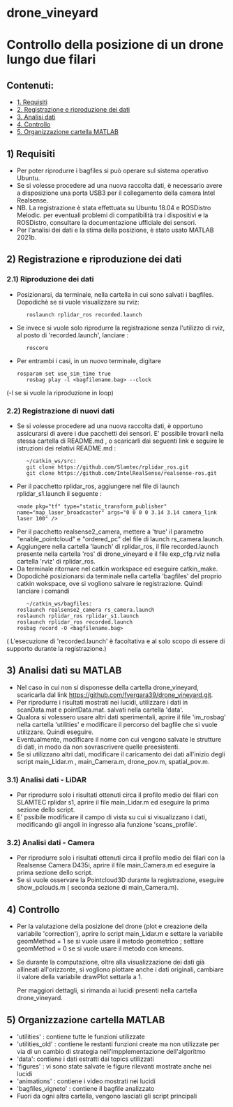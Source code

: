# drone_vineyard
# Controllo della posizione di un drone lungo due filari 

## Contenuti:
* [1. Requisiti](#1-requisiti)
* [2. Registrazione e riproduzione dei dati](#2-registrazione-e-riproduzione-dei-dati)
* [3. Analisi dati](#3-analisi-dati)
* [4. Controllo](#4-controllo)
* [5. Organizzazione cartella MATLAB](#5-organizzazione-cartella-matlab)

## 1) Requisiti
- Per poter riprodurre i bagfiles si può operare sul sistema operativo Ubuntu. 
- Se si volesse procedere ad una nuova raccolta dati, è necessario avere a disposizione una porta USB3 per il collegamento della camera Intel Realsense.
- NB. La registrazione è stata effettuata su Ubuntu 18.04 e ROSDistro Melodic. per eventuali problemi di compatibilità tra i dispositivi e la ROSDistro, consultare la documentazione ufficiale dei sensori.
- Per l'analisi dei dati e la stima della posizione, è stato usato MATLAB 2021b.

## 2) Registrazione e riproduzione dei dati
### 2.1) Riproduzione dei dati
- Posizionarsi, da terminale, nella cartella in cui sono salvati i bagfiles. Dopodichè se si vuole visualizzare su rviz:
     ```
        roslaunch rplidar_ros recorded.launch
     ```
- Se invece si vuole solo riprodurre la registrazione senza l'utilizzo di rviz, al posto di 'recorded.launch', lanciare  :
     ```
        roscore 
     ```
- Per entrambi i casi, in un nuovo terminale, digitare 
     ```
	rosparam set use_sim_time true
        rosbag play -l <bagfilename.bag> --clock 
     ```
 (-l se si vuole la riproduzione in loop)

### 2.2) Registrazione di nuovi dati
- Se si volesse procedere ad una nuova raccolta dati, è opportuno assicurarsi di avere i due pacchetti dei sensori. E' possibile
trovarli nella stessa cartella di README.md , o scaricarli dai seguenti link e seguire le istruzioni dei relativi README.md :
     ```
        ~/catkin_ws/src:
        git clone https://github.com/Slamtec/rplidar_ros.git
        git clone https://github.com/IntelRealSense/realsense-ros.git
     ```
- Per il pacchetto rplidar_ros, aggiungere nel file di launch rplidar_s1.launch il seguente :
     ```
     <node pkg="tf" type="static_transform_publisher" name="map_laser_broadcaster" args="0 0 0 0 3.14 3.14 camera_link laser 100" />
     ```
- Per il pacchetto realsense2_camera, mettere a 'true' il parametro "enable_pointcloud" e "ordered_pc" del file di launch rs_camera.launch.
- Aggiungere nella cartella 'launch' di rplidar_ros, il file recorded.launch presente nella cartella 'ros' di drone_vineyard e il file exp_cfg.rviz nella cartella 'rviz' di rplidar_ros.
- Da terminale ritornare nel catkin workspace ed eseguire catkin_make.
- Dopodichè posizionarsi da terminale nella cartella 'bagfiles' del proprio catkin wokspace, ove si vogliono salvare le registrazione. Quindi lanciare i comandi 
     ```
        ~/catkin_ws/bagfiles:
	roslaunch realsense2_camera rs_camera.launch
	roslaunch rplidar_ros rplidar_s1.launch
	roslaunch rplidar_ros recorded.launch
	rosbag record -O <bagfilename.bag>
     ```
( L'esecuzione di 'recorded.launch' è facoltativa e al solo scopo di essere di supporto durante la registrazione.)

## 3) Analisi dati su MATLAB
- Nel caso in cui non si disponesse della cartella drone_vineyard, scaricarla dal link https://github.com/fvergara39/drone_vineyard.git.
- Per riprodurre i risultati mostrati nei lucidi, utilizzare i dati in scanData.mat e pointData.mat. salvati nella cartella 'data'.
- Qualora si volessero usare altri dati sperimentali, aprire il file 'im_rosbag' nella cartella 'utilities' e modificare il percorso del bagfile
che si vuole utilizzare. Quindi eseguire. 
- Eventualmente, modificare il nome con cui vengono salvate le strutture di dati, in modo da non sovrascrivere quelle preesistenti.
- Se si utilizzano altri dati, modificare il caricamento dei dati all'inizio degli script main_Lidar.m , main_Camera.m, drone_pov.m, spatial_pov.m.

### 3.1) Analisi dati - LiDAR
- Per riprodurre solo i risultati ottenuti circa il profilo medio dei filari con SLAMTEC rplidar s1, aprire il file main_Lidar.m ed eseguire la prima sezione dello script.
- E' pssibile modificare il campo di vista su cui si visualizzano i dati, modificando gli angoli in ingresso alla funzione 'scans_profile'. 

### 3.2) Analisi dati - Camera
- Per riprodurre solo i risultati ottenuti circa il profilo medio dei filari con la Realsense Camera D435i, aprire il file main_Camera.m ed eseguire la prima sezione dello script.
- Se si vuole osservare la Pointcloud3D durante la registrazione, eseguire show_pclouds.m ( seconda sezione di main_Camera.m).

## 4) Controllo
- Per la valutazione della posizione del drone (plot e creazione della variabile 'correction'), aprire lo script main_Lidar.m e settare la variabile
 geomMethod = 1 se si vuole usare il metodo geometrico ; settare geomMethod = 0 se si vuole usare il metodo con kmeans.

- Se durante la computazione, oltre alla visualizzazione dei dati già allineati all'orizzonte, si vogliono plottare anche i dati originali, cambiare il valore 
della variabile drawPlot settarla a 1.
	
	Per maggiori dettagli, si rimanda ai lucidi presenti nella cartella drone_vineyard.

## 5) Organizzazione cartella MATLAB
- 'utilities' : contiene tutte le funzioni utilizzate 
- 'utilities_old' : contiene le restanti funzioni create ma non utilizzate per via di un cambio di strategia nell'impplementazione dell'algoritmo
- 'data': contiene i dati estratti dai topics utilizzati
- 'figures' : vi sono state salvate le figure rilevanti mostrate anche nei lucidi
- 'animations' : contiene i video mostrati nei lucidi
- 'bagfiles_vigneto' : contiene il bagfile analizzato
- Fuori da ogni altra cartella, vengono lasciati gli script principali

